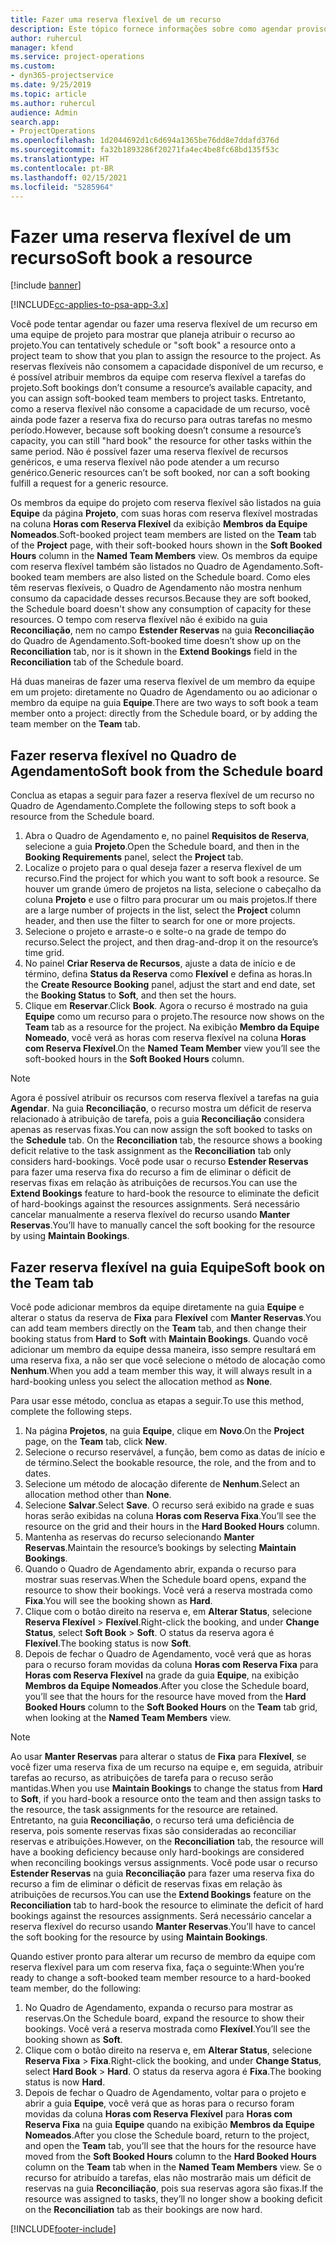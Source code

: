 ```yaml
---
title: Fazer uma reserva flexível de um recurso
description: Este tópico fornece informações sobre como agendar provisoriamente ou reservar de maneira flexível membros da equipe do projeto.
author: ruhercul
manager: kfend
ms.service: project-operations
ms.custom:
- dyn365-projectservice
ms.date: 9/25/2019
ms.topic: article
ms.author: ruhercul
audience: Admin
search.app:
- ProjectOperations
ms.openlocfilehash: 1d2044692d1c6d694a1365be76dd8e7ddafd376d
ms.sourcegitcommit: fa32b1893286f20271fa4ec4be8fc68bd135f53c
ms.translationtype: HT
ms.contentlocale: pt-BR
ms.lasthandoff: 02/15/2021
ms.locfileid: "5285964"
---
```

# <a name="soft-book-a-resource"></a><span data-ttu-id="6b79e-103">Fazer uma reserva flexível de um recurso</span><span class="sxs-lookup"><span data-stu-id="6b79e-103">Soft book a resource</span></span>

[!include [banner](../includes/psa-now-project-operations.md)]

[!INCLUDE[cc-applies-to-psa-app-3.x](../includes/cc-applies-to-psa-app-3x.md)]

<span data-ttu-id="6b79e-104">Você pode tentar agendar ou fazer uma reserva flexível de um recurso em uma equipe de projeto para mostrar que planeja atribuir o recurso ao projeto.</span><span class="sxs-lookup"><span data-stu-id="6b79e-104">You can tentatively schedule or "soft book" a resource onto a project team to show that you plan to assign the resource to the project.</span></span> <span data-ttu-id="6b79e-105">As reservas flexíveis não consomem a capacidade disponível de um recurso, e é possível atribuir membros da equipe com reserva flexível a tarefas do projeto.</span><span class="sxs-lookup"><span data-stu-id="6b79e-105">Soft bookings don’t consume a resource’s available capacity, and you can assign soft-booked team members to project tasks.</span></span> <span data-ttu-id="6b79e-106">Entretanto, como a reserva flexível não consome a capacidade de um recurso, você ainda pode fazer a reserva fixa do recurso para outras tarefas no mesmo período.</span><span class="sxs-lookup"><span data-stu-id="6b79e-106">However, because soft booking doesn’t consume a resource’s capacity, you can still "hard book" the resource for other tasks within the same period.</span></span> <span data-ttu-id="6b79e-107">Não é possível fazer uma reserva flexível de recursos genéricos, e uma reserva flexível não pode atender a um recurso genérico.</span><span class="sxs-lookup"><span data-stu-id="6b79e-107">Generic resources can’t be soft booked, nor can a soft booking fulfill a request for a generic resource.</span></span>

<span data-ttu-id="6b79e-108">Os membros da equipe do projeto com reserva flexível são listados na guia **Equipe** da página **Projeto**, com suas horas com reserva flexível mostradas na coluna **Horas com Reserva Flexível** da exibição **Membros da Equipe Nomeados**.</span><span class="sxs-lookup"><span data-stu-id="6b79e-108">Soft-booked project team members are listed on the **Team** tab of the **Project** page, with their soft-booked hours shown in the **Soft Booked Hours** column in the **Named Team Members** view.</span></span> <span data-ttu-id="6b79e-109">Os membros da equipe com reserva flexível também são listados no Quadro de Agendamento.</span><span class="sxs-lookup"><span data-stu-id="6b79e-109">Soft-booked team members are also listed on the Schedule board.</span></span> <span data-ttu-id="6b79e-110">Como eles têm reservas flexíveis, o Quadro de Agendamento não mostra nenhum consumo da capacidade desses recursos.</span><span class="sxs-lookup"><span data-stu-id="6b79e-110">Because they are soft booked, the Schedule board doesn't show any consumption of capacity for these resources.</span></span> <span data-ttu-id="6b79e-111">O tempo com reserva flexível não é exibido na guia **Reconciliação**, nem no campo **Estender Reservas** na guia **Reconciliação** do Quadro de Agendamento.</span><span class="sxs-lookup"><span data-stu-id="6b79e-111">Soft-booked time doesn’t show up on the **Reconciliation** tab, nor is it shown in the **Extend Bookings** field in the **Reconciliation** tab of the Schedule board.</span></span> 

<span data-ttu-id="6b79e-112">Há duas maneiras de fazer uma reserva flexível de um membro da equipe em um projeto: diretamente no Quadro de Agendamento ou ao adicionar o membro da equipe na guia **Equipe**.</span><span class="sxs-lookup"><span data-stu-id="6b79e-112">There are two ways to soft book a team member onto a project: directly from the Schedule board, or by adding the team member on the **Team** tab.</span></span> 

## <a name="soft-book-from-the-schedule-board"></a><span data-ttu-id="6b79e-113">Fazer reserva flexível no Quadro de Agendamento</span><span class="sxs-lookup"><span data-stu-id="6b79e-113">Soft book from the Schedule board</span></span>
<span data-ttu-id="6b79e-114">Conclua as etapas a seguir para fazer a reserva flexível de um recurso no Quadro de Agendamento.</span><span class="sxs-lookup"><span data-stu-id="6b79e-114">Complete the following steps to soft book a resource from the Schedule board.</span></span> 

1. <span data-ttu-id="6b79e-115">Abra o Quadro de Agendamento e, no painel **Requisitos de Reserva**, selecione a guia **Projeto**.</span><span class="sxs-lookup"><span data-stu-id="6b79e-115">Open the Schedule board, and then in the **Booking Requirements** panel, select the **Project** tab.</span></span>
2. <span data-ttu-id="6b79e-116">Localize o projeto para o qual deseja fazer a reserva flexível de um recurso.</span><span class="sxs-lookup"><span data-stu-id="6b79e-116">Find the project for which you want to soft book a resource.</span></span> <span data-ttu-id="6b79e-117">Se houver um grande úmero de projetos na lista, selecione o cabeçalho da coluna **Projeto** e use o filtro para procurar um ou mais projetos.</span><span class="sxs-lookup"><span data-stu-id="6b79e-117">If there are a large number of projects in the list, select the **Project** column header, and then use the filter to search for one or more projects.</span></span>
3. <span data-ttu-id="6b79e-118">Selecione o projeto e arraste-o e solte-o na grade de tempo do recurso.</span><span class="sxs-lookup"><span data-stu-id="6b79e-118">Select the project, and then drag-and-drop it on the resource’s time grid.</span></span>
5. <span data-ttu-id="6b79e-119">No painel **Criar Reserva de Recursos**, ajuste a data de início e de término, defina **Status da Reserva** como **Flexível** e defina as horas.</span><span class="sxs-lookup"><span data-stu-id="6b79e-119">In the **Create Resource Booking** panel, adjust the start and end date, set the **Booking Status** to **Soft**, and then set the hours.</span></span> 
6. <span data-ttu-id="6b79e-120">Clique em **Reservar**.</span><span class="sxs-lookup"><span data-stu-id="6b79e-120">Click **Book**.</span></span> <span data-ttu-id="6b79e-121">Agora o recurso é mostrado na guia **Equipe** como um recurso para o projeto.</span><span class="sxs-lookup"><span data-stu-id="6b79e-121">The resource now shows on the **Team** tab as a resource for the project.</span></span> <span data-ttu-id="6b79e-122">Na exibição **Membro da Equipe Nomeado**, você verá as horas com reserva flexível na coluna **Horas com Reserva Flexível**.</span><span class="sxs-lookup"><span data-stu-id="6b79e-122">On the **Named Team Member** view you’ll see the soft-booked hours in the **Soft Booked Hours** column.</span></span>

> [!NOTE]
> <span data-ttu-id="6b79e-123">Agora é possível atribuir os recursos com reserva flexível a tarefas na guia **Agendar**. Na guia **Reconciliação**, o recurso mostra um déficit de reserva relacionado à atribuição de tarefa, pois a guia **Reconciliação** considera apenas as reservas fixas.</span><span class="sxs-lookup"><span data-stu-id="6b79e-123">You can now assign the soft booked to tasks on the **Schedule** tab. On the **Reconciliation** tab, the resource shows a booking deficit relative to the task assignment as the **Reconciliation** tab only considers hard-bookings.</span></span> <span data-ttu-id="6b79e-124">Você pode usar o recurso **Estender Reservas** para fazer uma reserva fixa do recurso a fim de eliminar o déficit de reservas fixas em relação às atribuições de recursos.</span><span class="sxs-lookup"><span data-stu-id="6b79e-124">You can use the **Extend Bookings** feature to hard-book the resource to eliminate the deficit of hard-bookings against the resources assignments.</span></span> <span data-ttu-id="6b79e-125">Será necessário cancelar manualmente a reserva flexível do recurso usando **Manter Reservas**.</span><span class="sxs-lookup"><span data-stu-id="6b79e-125">You’ll have to manually cancel the soft booking for the resource by using **Maintain Bookings**.</span></span>

## <a name="soft-book-on-the-team-tab"></a><span data-ttu-id="6b79e-126">Fazer reserva flexível na guia Equipe</span><span class="sxs-lookup"><span data-stu-id="6b79e-126">Soft book on the Team tab</span></span>

<span data-ttu-id="6b79e-127">Você pode adicionar membros da equipe diretamente na guia **Equipe** e alterar o status da reserva de **Fixa** para **Flexível** com **Manter Reservas**.</span><span class="sxs-lookup"><span data-stu-id="6b79e-127">You can add team members directly on the **Team** tab, and then change their booking status from **Hard** to **Soft** with **Maintain Bookings**.</span></span> <span data-ttu-id="6b79e-128">Quando você adicionar um membro da equipe dessa maneira, isso sempre resultará em uma reserva fixa, a não ser que você selecione o método de alocação como **Nenhum**.</span><span class="sxs-lookup"><span data-stu-id="6b79e-128">When you add a team member this way, it will always result in a hard-booking unless you select the allocation method as **None**.</span></span>

<span data-ttu-id="6b79e-129">Para usar esse método, conclua as etapas a seguir.</span><span class="sxs-lookup"><span data-stu-id="6b79e-129">To use this method, complete the following steps.</span></span>

1. <span data-ttu-id="6b79e-130">Na página **Projetos**, na guia **Equipe**, clique em **Novo**.</span><span class="sxs-lookup"><span data-stu-id="6b79e-130">On the **Project** page, on the **Team** tab, click **New**.</span></span>
2. <span data-ttu-id="6b79e-131">Selecione o recurso reservável, a função, bem como as datas de início e de término.</span><span class="sxs-lookup"><span data-stu-id="6b79e-131">Select the bookable resource, the role, and the from and to dates.</span></span>
3. <span data-ttu-id="6b79e-132">Selecione um método de alocação diferente de **Nenhum**.</span><span class="sxs-lookup"><span data-stu-id="6b79e-132">Select an allocation method other than **None**.</span></span>
4. <span data-ttu-id="6b79e-133">Selecione **Salvar**.</span><span class="sxs-lookup"><span data-stu-id="6b79e-133">Select **Save**.</span></span> <span data-ttu-id="6b79e-134">O recurso será exibido na grade e suas horas serão exibidas na coluna **Horas com Reserva Fixa**.</span><span class="sxs-lookup"><span data-stu-id="6b79e-134">You’ll see the resource on the grid and their hours in the **Hard Booked Hours** column.</span></span>
5. <span data-ttu-id="6b79e-135">Mantenha as reservas do recurso selecionando **Manter Reservas**.</span><span class="sxs-lookup"><span data-stu-id="6b79e-135">Maintain the resource’s bookings by selecting **Maintain Bookings**.</span></span>
6. <span data-ttu-id="6b79e-136">Quando o Quadro de Agendamento abrir, expanda o recurso para mostrar suas reservas.</span><span class="sxs-lookup"><span data-stu-id="6b79e-136">When the Schedule board opens, expand the resource to show their bookings.</span></span> <span data-ttu-id="6b79e-137">Você verá a reserva mostrada como **Fixa**.</span><span class="sxs-lookup"><span data-stu-id="6b79e-137">You will see the booking shown as **Hard**.</span></span>
7. <span data-ttu-id="6b79e-138">Clique com o botão direito na reserva e, em **Alterar Status**, selecione **Reserva Flexível** \> **Flexível**.</span><span class="sxs-lookup"><span data-stu-id="6b79e-138">Right-click the booking, and under **Change Status**, select **Soft Book** \> **Soft**.</span></span> <span data-ttu-id="6b79e-139">O status da reserva agora é **Flexível**.</span><span class="sxs-lookup"><span data-stu-id="6b79e-139">The booking status is now **Soft**.</span></span>
8. <span data-ttu-id="6b79e-140">Depois de fechar o Quadro de Agendamento, você verá que as horas para o recurso foram movidas da coluna **Horas com Reserva Fixa** para **Horas com Reserva Flexível** na grade da guia **Equipe**, na exibição **Membros da Equipe Nomeados**.</span><span class="sxs-lookup"><span data-stu-id="6b79e-140">After you close the Schedule board, you’ll see that the hours for the resource have moved from the **Hard Booked Hours** column to the **Soft Booked Hours** on the **Team** tab grid, when looking at the **Named Team Members** view.</span></span>

> [!NOTE]
> <span data-ttu-id="6b79e-141">Ao usar **Manter Reservas** para alterar o status de **Fixa** para **Flexível**, se você fizer uma reserva fixa de um recurso na equipe e, em seguida, atribuir tarefas ao recurso, as atribuições de tarefa para o recuso serão mantidas.</span><span class="sxs-lookup"><span data-stu-id="6b79e-141">When you use **Maintain Bookings** to change the status from **Hard** to **Soft**, if you hard-book a resource onto the team and then assign tasks to the resource, the task assignments for the resource are retained.</span></span> <span data-ttu-id="6b79e-142">Entretanto, na guia **Reconciliação**, o recurso terá uma deficiência de reserva, pois somente reservas fixas são consideradas ao reconciliar reservas e atribuições.</span><span class="sxs-lookup"><span data-stu-id="6b79e-142">However, on the **Reconciliation** tab, the resource will have a booking deficiency because only hard-bookings are considered when reconciling bookings versus assignments.</span></span> <span data-ttu-id="6b79e-143">Você pode usar o recurso **Estender Reservas** na guia **Reconciliação** para fazer uma reserva fixa do recurso a fim de eliminar o déficit de reservas fixas em relação às atribuições de recursos.</span><span class="sxs-lookup"><span data-stu-id="6b79e-143">You can use the **Extend Bookings** feature on the **Reconciliation** tab to hard-book the resource to eliminate the deficit of hard bookings against the resources assignments.</span></span> <span data-ttu-id="6b79e-144">Será necessário cancelar a reserva flexível do recurso usando **Manter Reservas**.</span><span class="sxs-lookup"><span data-stu-id="6b79e-144">You’ll have to cancel the soft booking for the resource by using **Maintain Bookings**.</span></span>

<span data-ttu-id="6b79e-145">Quando estiver pronto para alterar um recurso de membro da equipe com reserva flexível para um com reserva fixa, faça o seguinte:</span><span class="sxs-lookup"><span data-stu-id="6b79e-145">When you’re ready to change a soft-booked team member resource to a hard-booked team member, do the following:</span></span>

1. <span data-ttu-id="6b79e-146">No Quadro de Agendamento, expanda o recurso para mostrar as reservas.</span><span class="sxs-lookup"><span data-stu-id="6b79e-146">On the Schedule board, expand the resource to show their bookings.</span></span> <span data-ttu-id="6b79e-147">Você verá a reserva mostrada como **Flexível**.</span><span class="sxs-lookup"><span data-stu-id="6b79e-147">You’ll see the booking shown as **Soft**.</span></span>
2. <span data-ttu-id="6b79e-148">Clique com o botão direito na reserva e, em **Alterar Status**, selecione **Reserva Fixa** \> **Fixa**.</span><span class="sxs-lookup"><span data-stu-id="6b79e-148">Right-click the booking, and under **Change Status**, select **Hard Book** \> **Hard**.</span></span> <span data-ttu-id="6b79e-149">O status da reserva agora é **Fixa**.</span><span class="sxs-lookup"><span data-stu-id="6b79e-149">The booking status is now **Hard**.</span></span>
3. <span data-ttu-id="6b79e-150">Depois de fechar o Quadro de Agendamento, voltar para o projeto e abrir a guia **Equipe**, você verá que as horas para o recurso foram movidas da coluna **Horas com Reserva Flexível** para **Horas com Reserva Fixa** na guia **Equipe** quando na exibição **Membros da Equipe Nomeados**.</span><span class="sxs-lookup"><span data-stu-id="6b79e-150">After you close the Schedule board, return to the project, and open the **Team** tab, you’ll see that the hours for the resource have moved from the **Soft Booked Hours** column to the **Hard Booked Hours** column on the **Team** tab when in the **Named Team Members** view.</span></span> <span data-ttu-id="6b79e-151">Se o recurso for atribuído a tarefas, elas não mostrarão mais um déficit de reservas na guia **Reconciliação**, pois sua reservas agora são fixas.</span><span class="sxs-lookup"><span data-stu-id="6b79e-151">If the resource was assigned to tasks, they’ll no longer show a booking deficit on the **Reconciliation** tab as their bookings are now hard.</span></span>



[!INCLUDE[footer-include](../includes/footer-banner.md)]